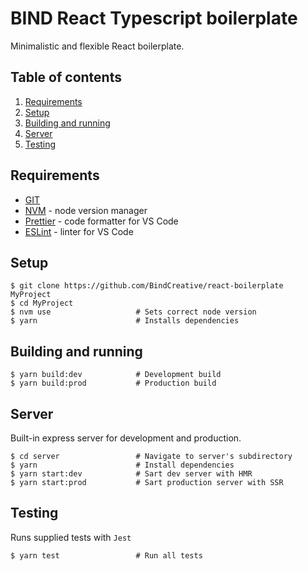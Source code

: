 # BIND React Typescript boilerplate

Minimalistic and flexible React boilerplate.

## Table of contents

1. [Requirements](#requirements)
2. [Setup](#setup)
3. [Building and running](#building-and-running)
4. [Server](#server)
5. [Testing](#testing)

## Requirements

- [GIT](https://git-scm.com/)
- [NVM](https://github.com/nvm-sh/nvm) - node version manager
- [Prettier](https://marketplace.visualstudio.com/items?itemName=esbenp.prettier-vscode) - code formatter for VS Code
- [ESLint](https://marketplace.visualstudio.com/items?itemName=dbaeumer.vscode-eslint) - linter for VS Code

## Setup

```
$ git clone https://github.com/BindCreative/react-boilerplate MyProject
$ cd MyProject
$ nvm use                   # Sets correct node version
$ yarn                      # Installs dependencies
```

## Building and running

```
$ yarn build:dev            # Development build
$ yarn build:prod           # Production build
```

## Server

Built-in express server for development and production.

```
$ cd server                 # Navigate to server's subdirectory
$ yarn                      # Install dependencies
$ yarn start:dev            # Sart dev server with HMR
$ yarn start:prod           # Sart production server with SSR
```

## Testing

Runs supplied tests with `Jest`

```
$ yarn test                 # Run all tests
```
